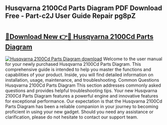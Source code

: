 ## Husqvarna 2100Cd Parts Diagram PDF Download Free - Part-c2J User Guide Repair pg8pZ

# <h2><a href="http://dfku8t.blite.top/?on=Husqvarna+2100Cd+Parts+Diagram">🔗Download New 👉🔴 Husqvarna 2100Cd Parts Diagram</a></h2>

[![Husqvarna 2100Cd Parts Diagram download](https://i.imgur.com/lujVjoI.png)](http://dfku8t.blite.top/?on=Husqvarna+2100Cd+Parts+Diagram)
Welcome to the user manual for your newly purchased Husqvarna 2100Cd Parts Diagram. This comprehensive guide is intended to help you master the functions and capabilities of your product. Inside, you will find detailed information on installation, usage, maintenance, and troubleshooting. Common Questions Husqvarna 2100Cd Parts Diagram This section addresses commonly asked questions and provides helpful troubleshooting tips. Your new Husqvarna 2100Cd Parts Diagram features a powerful engine and innovative features for exceptional performance. Our expectation is that the Husqvarna 2100Cd Parts Diagram has been a reliable companion in your journey to becoming proficient in using your new gadget. Should you need any assistance or clarification, please do not hesitate to contact our support team.
